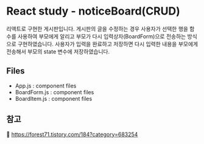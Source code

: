 # React study - noticeBoard(CRUD)

리액트로 구현한 게시판입니다. 게시판의 글을 수정하는 경우 사용자가 선택한 행을 함수를 사용하여 부모에게 알리고 부모가 다시 입력상자(BoardForm)으로 전송하는 방식으로 구현하였습니다. 사용자가 입력을 완료하고 저장하면 다시 입력한 내용을 부모에게 전송해서 부모의 state 변수에 저장하였습니다. 

## Files
* App.js : component files
* BoardForm.js : component files
* BoardItem.js : component files

## 참고
📕 https://forest71.tistory.com/184?category=683254
